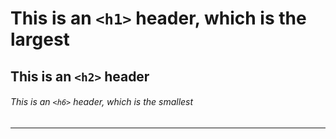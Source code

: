 # This is an `<h1>` header, which is the largest

## This is an `<h2>` header

###### This is an `<h6>` header, which is the smallest

---

